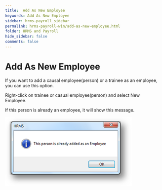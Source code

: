 ```yaml
---
title:  Add As New Employee
keywords: Add As New Employee
sidebar: hrms-payroll_sidebar
permalink: hrms-payroll-win/add-as-new-employee.html
folder: HRMS and Payroll
hide_sidebar: false
comments: false
---
```


# Add As New Employee

If you want to add a causal employee(person) or a trainee as an employee, you can use this option.

Right-click on trainee or casual employee(person) and select New Employee.

If this person is already an employee, it will show this message.

![](/images/hrms-box.png)

